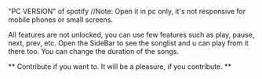 "PC VERSION" of spotify
//Note: Open it in pc only, it's not responsive for mobile phones or small screens.


All features are not unlocked, you can use few features such as play, pause, next, prev, etc. 
Open the SideBar to see the songlist and u can play from it there too.
You can change the duration of the songs.



**
Contribute if you want to.
It will be a pleasure, if you contribute.
**
